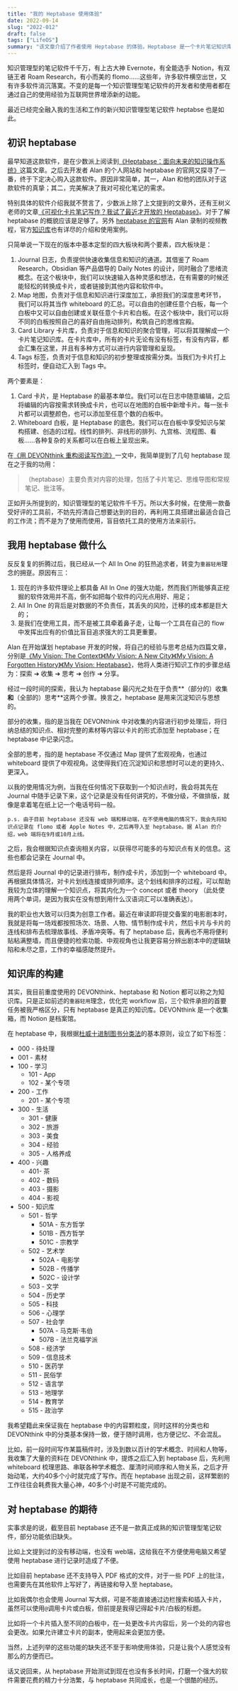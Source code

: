 ```yaml
---
title: "我的 Heptabase 使用体验"
date: 2022-09-14
slug: "2022-012"
draft: false
tags: ["LifeOS"]
summary: "该文章介绍了作者使用 Heptabase 的体验。Heptabase 是一个卡片笔记知识库，支持卡片和白板的创建和管理。作者使用 Heptabase 进行知识沉淀和思考，并将其与其他软件如 DEVONthink 和 Notion 进行区分。作者希望 Heptabase 能够支持移动端和 web 端，以及导入 PDF 文件等功能。"
---
```


知识管理型的笔记软件千千万，有上古大神 Evernote，有全能选手 Notion，有双链王者 Roam Research，有小而美的 flomo……这些年，许多软件横空出世，又有许多软件消沉落寞。不变的是每一个知识管理型笔记软件的开发者和使用者都在通过自己的使用经验为互联网世界增添新的动能。

最近已经完全融入我的生活和工作的新兴知识管理型笔记软件 heptabse 也是如此。

## 初识 heptabase

最早知道这款软件，是在少数派上阅读到[《Heptabase：面向未来的知识操作系统》](https://sspai.com/post/71842)这篇文章。之后去开发者 Alan 的个人网站和 heptabase 的官网又探寻了一番，终于下定决心购入这款软件。原因非常简单，其一，Alan 和他的团队对于这款软件的真挚；其二，完美解决了我对可视化笔记的需求。

特别具体的软件介绍我就不赘言了，少数派上除了上文提到的文章外，还有王树义老师的文章[《可视化卡片笔记写作？我试了最近才开放的 Heptabase》](https://sspai.com/post/71558)。对于了解 heptabase 的概貌应该是足够了。另外 [heptabase 的官网](https://heptabase.com/)有 Alan 录制的视频教程，官方[知识库](https://www.notion.so/Heptabase-Public-Wiki-4dcb425de51c42c28d2fd57d0dbbdcdd?pvs=21)也有详尽的介绍和使用案例。

只简单说一下现在的版本中基本定型的四大板块和两个要素，四大板块是：

1. Journal 日志，负责提供快速收集信息和知识的通道。其借鉴了 Roam Research，Obsidian 等产品倡导的 Daily Notes 的设计，同时融合了思绪流概念。在这个板块中，我们可以快速输入各种灵感和想法，在有需要的时候还能轻松的转换成卡片，或者链接到其他内容和软件中。
2. Map 地图，负责对于信息和知识进行深度加工，承担我们的深度思考环节，我们可以将其当作 whiteboard 的汇总。可以自由的创建任意个白板，每一个白板中又可以自由创建或关联任意个卡片和白板。在这个板块中，我们可以将不同的白板按照自己的喜好自由拖动排列，构筑自己的思维宫殿。
3. Card Library 卡片库，负责对于信息和知识的聚合管理，可以将其理解成一个卡片笔记知识库。在卡片库中，所有的卡片无论有没有标签，有没有内容，都会汇集在这里，并且有多种方式可以进行内容管理和呈现。
4. Tags 标签，负责对于信息和知识的初步整理或按需分类。当我们为卡片打上标签时，便自动汇入到 Tags 中。

两个要素是：

1. Card 卡片，是 Heptabase 的最基本单位。我们可以在日志中随意编辑，之后将编辑的内容按需求转换成卡片，也可以在地图的白板中新增卡片。每一张卡片都可以调整颜色，也可以添加至任意个数的白板中。
2. Whiteboard 白板，是 Heptabase 的底色。我们可以在白板中享受知识与架构搭建、创造的过程。线性的排列、非线形的排列、九宫格、流程图、看板……各种复杂的关系都可以在白板上呈现出来。

在[《用 DEVONthink 重构阅读写作流》](https://justgoidea.com/posts/2022-011/)一文中，我简单提到了几句 heptabase 现在之于我的功用：

> （heptabase）主要负责对内容的处理，包括了卡片笔记、思维导图和常规笔记、批注等。
>

正如开头所提到的，知识管理型的笔记软件千千万。所以大多时候，在使用一款备受好评的工具前，不妨先捋清自己想要达到的目的，再利用工具搭建出最适合自己的工作流；而不是为了使用而使用，盲目依托工具的使用方法来前行。

## 我用 heptabase 做什么

反反复复的折腾过后，我已经从一个 All In One 的狂热追求者，转变为`重器轻用`理念的拥趸。原因有三：

1. 现在的许多软件理论上都具备 All In One 的强大功能，然而我们所能够真正挖掘的软件效用并不高，倒不如把每个软件的闪光点用好、用足；
2. All In One 的背后是对数据的不负责任，其丢失的风险，迁移的成本都是巨大的；
3. 是我们在使用工具，而不是被工具牵着鼻子走，让每一个工具在自己的 flow 中发挥出应有的价值比盲目追求强大的工具更重要。

Alan 在开始谋划 heptabase 开发的时候，将自己的经验与思考总结为四篇文章，分别是[《My Vision: The Context》](https://medium.com/heptabase/my-vision-the-context-c73e29981685)[《My Vision: A New City》](https://medium.com/heptabase/my-vision-a-new-city-c7010f5871d)[《My Vision: A Forgotten History》](https://medium.com/heptabase/my-vision-a-forgotten-history-67ee77e969da)[《My Vision: Heptabase》](https://medium.com/heptabase/my-vision-project-meta-e0bedd1467b2)，他将人类进行知识工作的步骤总结为：探索 ➔ 收集 ➔ 思考 ➔ 创作 ➔ 分享。

经过一段时间的探索，我认为 heptabase 最闪光之处在于负责**（部分的）收集**和**（全部的）思考**这两个步骤。换言之，heptabase 是用来沉淀知识与思想的。

部分的收集，指的是当我在 DEVONthink 中对收集的内容进行初步处理后，将归纳总结的知识点、相对完整的素材等内容以卡片的形式添加至 heptabase；在 heptabase 中记录闪念。

全部的思考，指的是 heptabase 不仅通过 Map 提供了宏观视角，也通过 whiteboard 提供了中观视角。这使得我们在沉淀知识和思想时可以走的更持久、更深入。

以我的使用情况为例，当我在任何情况下获取到一个知识点时，我会将其先在 Journal 中随手记录下来，这个记录是没有任何讲究的，不做分级，不做排版，就像是拿着笔在纸上记一个电话号码一般。

```
p.s. 由于目前 heptabase 还没有 web 端和移动端，在不使用电脑的情况下，我会先将知识点记录在 flomo 或者 Apple Notes 中，之后再导入至 heptabase。据 Alan 的介绍，web 端将在9月或10月上线。
```

之后，我会根据知识点查询相关内容，以获得尽可能多的与知识点有关的信息。这些也都会记录在 Journal 中。

然后是将 Journal 中的记录进行排布，制作成卡片，添加到一个 whiteboard 中。再根据具体情况，对卡片划线连接或排列顺序。这个划线和排序的过程，可以帮助我较为立体的理解一个知识点，将其内化为一个 concept 或者 theory （此处使用两个单词，是因为我实在没有想到用什么汉语词汇可以准确表达）。

我的职业也大致可以归类为创意工作者。最近在审读即将提交备案的电影剧本时，我就是将每一场戏都按照场次、场景、人物、情节制作成卡片，然后卡片与卡片的连线和排布去梳理故事线、矛盾冲突等。有了 heptabase 后，我再也不用将便利贴粘满整墙，而且便捷的检索功能、中观视角也让我更容易分辨出剧本中的逻辑缺陷和未尽之意，工作的幸福感陡然提升。

## 知识库的构建

其实，我目前重度使用的 DEVONthink、heptabase 和 Notion 都可以称之为知识库。只是正如前述的`重器轻用`理念，优化完 workflow 后，三个软件承担的首要任务被我严格区分，只有 heptabase 是真正的知识库。DEVONthink 是一个收集箱，而 Notion 是档案馆。

在 heptabase 中，我根据[杜威十进制图书分类法](https://zh.wikipedia.org/wiki/%E6%9D%9C%E5%A8%81%E5%8D%81%E8%BF%9B%E5%88%B6%E5%9B%BE%E4%B9%A6%E5%88%86%E7%B1%BB%E6%B3%95)的基本原则，设立了如下标签：

- 000 - 待处理
- 001 - 素材
- 100 - 学习
    - 101 - App
    - 102 - 某个专项
- 200 - 工作
    - 201 - 某个专项
- 300 - 生活
    - 301 - 健康
    - 302 - 旅游
    - 303 - 美食
    - 304 - 经验
    - 305 - 人格养成
- 400 - 兴趣
    - 401- 茶
    - 402 - 数码
    - 403 - 摄影
    - 404 - 影视
- 500 - 知识库
    - 501 - 哲学
        - 501A - 东方哲学
        - 501B - 西方哲学
        - 501C - 宗教学
    - 502 - 艺术学
        - 502A - 电影学
        - 502B - 传播学
        - 502C - 设计学
    - 503 - 文学
    - 504 - 历史学
    - 505 - 科技
    - 506 - 心理学
    - 507 - 社会学
        - 507A - 马克斯·韦伯
        - 507B - 法兰克福学派
    - 508 - 经济学
    - 509 - 信息技术
    - 510 - 医药学
    - 511 - 民俗学
    - 512 - 语言学
    - 513 - 地理学
    - 514 - 教育学
    - 515 - 政治学

我希望籍此来保证我在 heptabase 中的内容颗粒度，同时这样的分类也和 DEVONthink 中的分类基本保持一致，便于随时调用，也方便记忆、不会混乱。

比如，前一段时间写作某篇稿件时，涉及到数以百计的学术概念、时间和人物等，我收集了大量的资料在 DEVONthink 中，提炼之后汇入到 heptabase 后，先利用 whiteboard 梳理思路、串联各种学术概念、厘清时间顺序和人物关系，之后才开始动笔，大约40多个小时就完成了写作。而在 heptabase 出现之前，这样繁剧的工作往往会耗费我大量心神，40多个小时是不可能完成的。

## 对 heptabase 的期待

实事求是的说，截至目前 heptabase 还不是一款真正成熟的知识管理型笔记软件，部分功能依旧缺失。

比如上文提到过的没有移动端，也没有 web端，这给我在不方便使用电脑又希望使用 heptabase 进行记录时造成了不便。

比如目前 heptabase 还不支持导入 PDF 格式的文件，对于一些 PDF 上的批注，也需要先在其他软件上写好了，再链接和导入至 heptabase。

比如我偶尔也会使用 Journal 写大纲，可是不能直接通过边栏搜索和插入卡片，虽然可以使用`@`调用卡片或白板，但前提是我得记得起卡片/白板的标题。

比如将一个卡片插入至不同的白板中，在一处更改卡片内容后，另一个处的内容也会更改。如果允许建立卡片的副本，使用起来会更加方便。

当然，上述列举的这些功能的缺失还不至于影响使用体验，只是让我个人感觉没有那么的方便而已。

话又说回来，从 heptabase 开始测试到现在也没有多长时间，打磨一个强大的软件需要花费的精力十分浩繁，与 heptabase 共同成长，也是一个很酷的经历。
